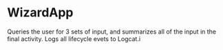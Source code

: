 # WizardApp
Queries the user for 3 sets of input, and summarizes all of the input in the final activity. 
Logs all lifecycle evets to Logcat.i